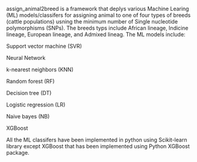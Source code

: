 assign_animal2breed is a framework that deplys various Machine Learing (ML) models/classifers for assigning animal to one of four types of breeds (cattle
populations) usning the minimum number of Single nucleotide polymorphisms (SNPs). The breeds typs include African lineage, Indicine lineage, European lineage, and 
Admixed lineag.  The ML models include:

Support vector machine (SVR)

Neural Network

k-nearest neighbors (KNN)

Random forest (RF) 

Decision tree (DT)

Logistic regression (LR)

Naive bayes (NB)

XGBoost




All the ML classifers have been implemented in python using Scikit-learn library except XGBoost that has been implemented using Python XGBoost package.
